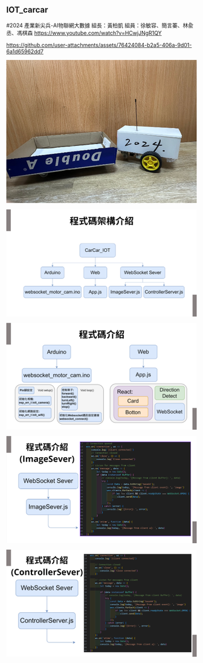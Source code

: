 ## IOT_carcar

#2024 產業新尖兵-AI物聯網大數據
組長：黃柏凱
組員：徐敏容、簡言蓁、林兪丞、馮棋森
https://www.youtube.com/watch?v=HCwjJNgR1QY

https://github.com/user-attachments/assets/76424084-b2a5-406a-9d01-6a1d65962dd7

![image](https://github.com/rong142/IOT_carcar/blob/main/img%26video/image.png)

![image](https://github.com/rong142/IOT_carcar/blob/main/img%26video/introduce_1.png)

![image](https://github.com/rong142/IOT_carcar/blob/main/img%26video/introduce_2.png)

![image](https://github.com/rong142/IOT_carcar/blob/main/img%26video/introduce_3.png)

![image](https://github.com/rong142/IOT_carcar/blob/main/img%26video/introduce_4.png)


